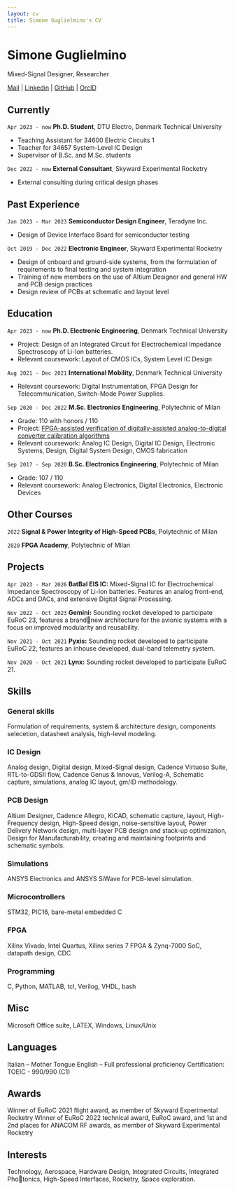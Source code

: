 ```yaml
---
layout: cv
title: Simone Guglielmino's CV
---
```

# Simone Guglielmino
Mixed-Signal Designer, Researcher

<div id="webaddress">
  <a href="mailto:simoneguglielmino.main@gmail.com">Mail</a>
| <a href="https://www.linkedin.com/in/simone-guglielmino">Linkedin</a>
| <a href="https://github.com/SimoneGuglielmino">GitHub</a>
| <a href="https://orcid.org/0009-0007-4410-4521">OrcID</a>
</div>

## Currently

`Apr 2023 - now`
__Ph.D. Student__, DTU Electro, Denmark Technical University
  - Teaching Assistant for 34600 Electric Circuits 1
  - Teacher for 34657 System-Level IC Design
  - Supervisor of B.Sc. and M.Sc. students

`Dec 2022 - now`
__External Consultant__, Skyward Experimental Rocketry
  - External consulting during critical design phases

## Past Experience

`Jan 2023 - Mar 2023`
__Semiconductor Design Engineer__, Teradyne Inc.
  - Design of Device Interface Board for semiconductor testing

`Oct 2019 - Dec 2022`
__Electronic Engineer__, Skyward Experimental Rocketry
  - Design of onboard and ground-side systems, from the formulation of requirements to final testing and system integration
  - Training of new members on the use of Altium Designer and general HW and PCB design practices
  - Design review of PCBs at schematic and layout level

## Education

`Apr 2023 - now`
__Ph.D. Electronic Engineering__, Denmark Technical University
  - Project: Design of an Integrated Circuit for Electrochemical Impedance Spectroscopy of Li-Ion batteries.
  - Relevant coursework: Layout of CMOS ICs, System Level IC Design

`Aug 2021 - Dec 2021`
__International Mobility__, Denmark Technical University
  - Relevant coursework: Digital Instrumentation, FPGA Design for Telecommunication, Switch-Mode Power Supplies.
  
`Sep 2020 - Dec 2022`
__M.Sc. Electronics Engineering__, Polytechnic of Milan
  - Grade: 110 with honors / 110
  - Project: [FPGA-assisted verification of digitally-assisted analog-to-digital converter calibration algorithms](https://hdl.handle.net/10589/196618)
  - Relevant coursework: Analog IC Design, Digital IC Design, Electronic Systems, Design, Digital System Design, CMOS fabrication

`Sep 2017 - Sep 2020`
__B.Sc. Electronics Engineering__, Polytechnic of Milan
  - Grade: 107 / 110
  - Relevant coursework: Analog Electronics, Digital Electronics, Electronic Devices

## Other Courses

  `2022` __Signal & Power Integrity of High-Speed PCBs__, Polytechnic of Milan

  `2020` __FPGA Academy__, Polytechnic of Milan

## Projects

`Apr 2023 - Mar 2026` __BatBal EIS IC:__ Mixed-Signal IC for Electrochemical Impedance Spectroscopy of Li-Ion batteries. Features an analog front-end, ADCs and DACs, and extensive Digital Signal Processing.

`Nov 2022 - Oct 2023` __Gemini:__ Sounding rocket developed to participate EuRoC 23, features a brandnew architecture for the avionic systems with a focus on improved modularity and reusability.

`Nov 2021 - Oct 2021` __Pyxis:__ Sounding rocket developed to participate EuRoC 22, features an inhouse developed, dual-band telemetry system.

`Nov 2020 - Oct 2021` __Lynx:__ Sounding rocket developed to participate EuRoC 21.

## Skills

### General skills

Formulation of requirements, system & architecture design, components selecetion, datasheet analysis, high-level modeling.

### IC Design

Analog design, Digital design, Mixed-Signal design, Cadence Virtuoso Suite,
RTL-to-GDSII flow, Cadence Genus & Innovus, Verilog-A, Schematic capture,
simulations, analog IC layout, gm/ID methodology.

### PCB Design

Altium Designer, Cadence Allegro, KiCAD, schematic capture, layout, High-Frequency design, High-Speed design, noise-sensitive layout, Power Delivery Network design, multi-layer PCB design and stack-up optimization, Design for Manufacturability, creating and maintaining footprints and schematic symbols.

### Simulations

ANSYS Electronics and ANSYS SiWave for PCB-level simulation. 

### Microcontrollers

STM32, PIC16, bare-metal embedded C 

### FPGA

Xilinx Vivado, Intel Quartus, Xilinx series 7 FPGA & Zynq-7000 SoC, datapath design, CDC

### Programming

C, Python, MATLAB, tcl, Verilog, VHDL, bash 

## Misc

Microsoft Office suite, LATEX, Windows, Linux/Unix 

## Languages

Italian – Mother Tongue
English – Full professional proficiency
Certification: TOEIC - 990/990 (C1)

## Awards
Winner of EuRoC 2021 flight award, as member of Skyward Experimental Rocketry
Winner of EuRoC 2022 technical award, EuRoC award, and 1st and 2nd places for ANACOM RF awards, as member of Skyward Experimental Rocketry

## Interests

Technology, Aerospace, Hardware Design, Integrated Circuits, Integrated Photonics, High-Speed Interfaces, Rocketry, Space exploration.

<!-- ### Footer

Last updated: May 2013 -->


